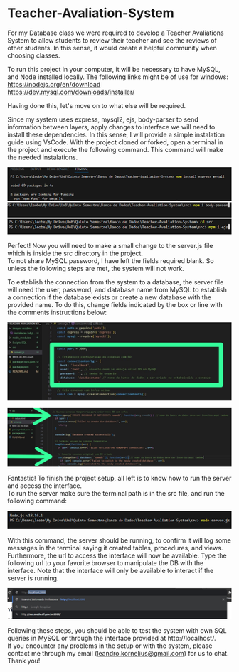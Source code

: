 # Teacher-Avaliation-System
For my Database class we were required to develop a Teacher Avaliations System to allow students to review their teacher and see the reviews of other students. In this sense, it would create a helpful community when choosing classes.<br>

To run this project in your computer, it will be necessary to have MySQL, and Node installed locally. The following links might be of use for windows: <br>
https://nodejs.org/en/download <br>
https://dev.mysql.com/downloads/installer/ <br>

Having done this, let's move on to what else will be required. <br>

Since my system uses express, mysql2, ejs, body-parser to send information between layers, apply changes to interface we will need to install these dependencies.
In this sense, I will provide a simple instalation guide using VsCode. With the project cloned or forked, open a terminal in the project and execute the following command. 
This command will make the needed instalations. 

![Alt text](</images readme/instalacao bd.png>)
![Alt text](</images readme/install2.png>)
![Alt text](</images readme/install3.png>)

Perfect! Now you will need to make a small change to the server.js file which is inside the src directory in the project.<br>
To not share MySQL password, I have left the fields required blank. So unless the following steps are met, the system will not work.<br>

To establish the connection from the system to a database, the server file will need the user, password, and database name from MySQL to establish a connection if the database exists or create a new database with the provided name. To do this, change fields indicated by the box or line with the comments instructions below:

![Alt text](</images readme/changes1.jpeg>)

![Alt text](</images readme/changes2.jpeg>)

Fantastic! To finish the project setup, all left is to know how to run the server and access the interface. <br>
To run the server make sure the terminal path is in the src file, and run the following command:

![Alt text](</images readme/run server.png>)

With this command, the server should be running, to confirm it will log some messages in the terminal saying it created tables, procedures, and views.
Furthermore, the url to access the interface will now be available.
Type the following url to your favorite browser to manipulate the DB with the interface. 
Note that the interface will only be available to interact if the server is running.

![Alt text](</images readme/result.png>)

Following these steps, you should be able to test the system with own SQL queries in MySQL or through the interface provided at http://localhost/. <br>
If you encounter any problems in the setup or with the system, please contact me through my email (leandro.kornelius@gmail.com) for us to chat.<br>
Thank you!


